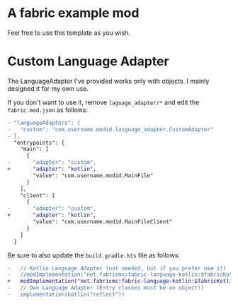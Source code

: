 # A fabric example mod

Feel free to use this template as you wish.

# Custom Language Adapter

The LanguageAdapter I've provided works only with objects.
    I mainly designed it for my own use.  

If you don't want to use it, remove `laguage_adapter/*` and edit the `fabric.mod.json` as follows:

```diff
- "languageAdapters": {
-   "custom": "com.username.modid.language_adapter.CustomAdapter"
- },
  "entrypoints": {
    "main": [
      {
-       "adapter": "custom",
+       "adapter": "kotlin",
        "value": "com.username.modid.MainFile"
      }
    ],
    "client": [
      {
-       "adapter": "custom",
+       "adapter": "kotlin",
        "value": "com.username.modid.MainFileClient"
      }
    ]
  }
```

Be sure to also update the `build.gradle.kts` file as follows:

````diff
-   // Kotlin Language Adapter (not needed, but if you prefer use it)
-   //modImplementation("net.fabricmc:fabric-language-kotlin:$fabricKotlinVersion")
+   modImplementation("net.fabricmc:fabric-language-kotlin:$fabricKotlinVersion")
-   // Own Language Adapter (Entry classes must be an object!)
-   implementation(kotlin("reflect"))
````